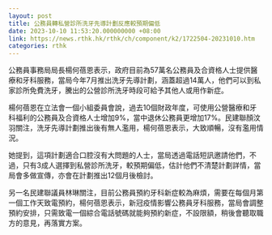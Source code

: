 ```yaml
---
layout: post
title: 公務員轉私營診所洗牙先導計劃反應較預期偏低
date: 2023-10-10 11:53:20.000000000 +08:00
link: https://news.rthk.hk/rthk/ch/component/k2/1722504-20231010.htm
categories: rthk
---
```


公務員事務局局長楊何蓓恩表示，政府目前為57萬名公務員及合資格人士提供醫療和牙科服務，當局今年7月推出洗牙先導計劃，涵蓋超過14萬人，他們可以到私家診所免費洗牙，騰出的公營診所洗牙時段可給予其他人或用作新症。

楊何蓓恩在立法會一個小組委員會說，過去10個財政年度，可使用公營醫療和牙科福利的公務員及合資格人士增加9%，當中退休公務員更增加17%。民建聯顏汶羽關注，洗牙先導計劃推出後有無人濫用，楊何蓓恩表示，大致順暢，沒有濫用情況。

她提到，這項計劃適合口腔沒有大問題的人士，當局透過電話短訊邀請他們，不過，只有3成人選擇到私營診所洗牙，較預期偏低，估計他們不清楚計劃詳情，當局會多做宣傳，亦會在計劃推出12個月後檢討。

另一名民建聯議員林琳關注，目前公務員預約牙科新症較為麻煩，需要在每個月第一個工作天致電預約，楊何蓓恩表示，新冠疫情影響公務員牙科服務，當局會調整預約安排，只需致電一個綜合電話號碼就能夠預約新症，不設限額，稍後會聽取職方的意見，再落實方案。
